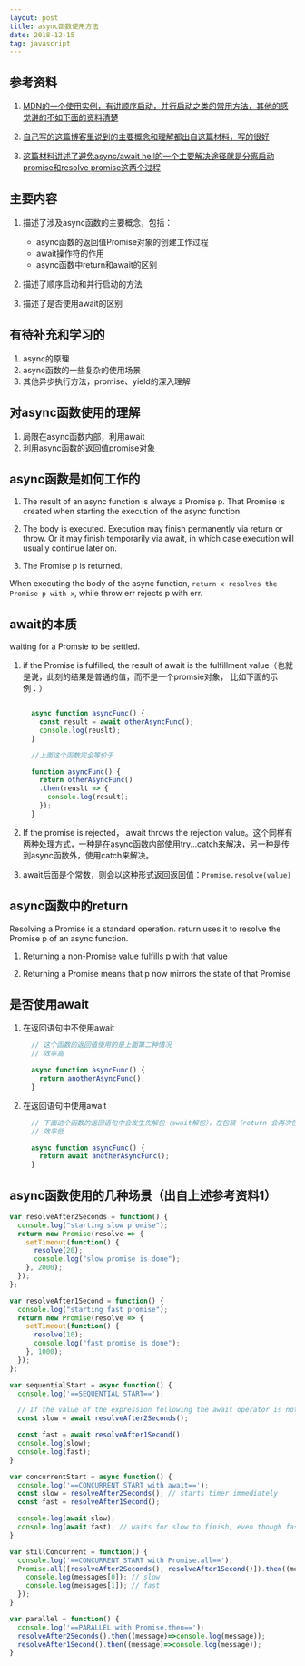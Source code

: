 ```yaml
---
layout: post
title: async函数使用方法
date: 2018-12-15
tag: javascript
---
```


## 参考资料

1. [MDN的一个使用实例，有讲顺序启动，并行启动之类的常用方法，其他的感觉讲的不如下面的资料清楚](https://developer.mozilla.org/en-US/docs/Web/JavaScript/Reference/Statements/async_function#Simple_example)

2. [自己写的这篇博客里说到的主要概念和理解都出自这篇材料，写的很好](http://exploringjs.com/es2016-es2017/ch_async-functions.html)

3. [这篇材料讲述了避免async/await hell的一个主要解决途径就是分离启动promise和resolve promise这两个过程](https://medium.freecodecamp.org/avoiding-the-async-await-hell-c77a0fb71c4c)

<!-- more -->

## 主要内容

1. 描述了涉及async函数的主要概念，包括：

    - async函数的返回值Promise对象的创建工作过程
    - await操作符的作用
    - async函数中return和await的区别

2. 描述了顺序启动和并行启动的方法
3. 描述了是否使用await的区别

## 有待补充和学习的

1. async的原理
2. async函数的一些复杂的使用场景
3. 其他异步执行方法，promise、yield的深入理解

## 对async函数使用的理解

1. 局限在async函数内部，利用await
2. 利用async函数的返回值promise对象

## async函数是如何工作的

1. The result of an async function is always a Promise p. That Promise is created when starting the execution of the async function.

2. The body is executed. Execution may finish permanently via return or throw. Or it may finish temporarily via await, in which case execution will usually continue later on.

3. The Promise p is returned.

When executing the body of the async function, `return x resolves the Promise p with x`, while throw err rejects p with err.

## await的本质

waiting for a Promsie to be settled.

1. if the Promise is fulfilled, the result of await is the fulfillment value（也就是说，此刻的结果是普通的值，而不是一个promsie对象， 比如下面的示例：）

    ```js

      async function asyncFunc() {
        const result = await otherAsyncFunc();
        console.log(reuslt);
      }

      //上面这个函数完全等价于

      function asyncFunc() {
        return otherAsyncFunc()
        .then(reuslt => {
          console.log(result);
        });
      }
    ```

2. If the promise is rejected， await throws the rejection value。这个同样有两种处理方式，一种是在async函数内部使用try...catch来解决，另一种是传到async函数外，使用catch来解决。

3. await后面是个常数，则会以这种形式返回返回值：`Promise.resolve(value)`

## async函数中的return

Resolving a Promise is a standard operation. return uses it to resolve the Promise p of an async function.

1. Returning a non-Promise value fulfills p with that value

2. Returning a Promise means that p now mirrors the state of that Promise

## 是否使用await

1. 在返回语句中不使用await

    ```js
      // 这个函数的返回值使用的是上面第二种情况
      // 效率高

      async function asyncFunc() {
        return anotherAsyncFunc();
      }
    ```
2. 在返回语句中使用await

    ```js
      // 下面这个函数的返回语句中会发生先解包（await解包），在包装（return 会再次包装成Promise.resolve的过程）
      // 效率低

      async function asyncFunc() {
        return await anotherAsyncFunc();
      }
    ```

## async函数使用的几种场景（出自上述参考资料1）

```js
var resolveAfter2Seconds = function() {
  console.log("starting slow promise");
  return new Promise(resolve => {
    setTimeout(function() {
      resolve(20);
      console.log("slow promise is done");
    }, 2000);
  });
};

var resolveAfter1Second = function() {
  console.log("starting fast promise");
  return new Promise(resolve => {
    setTimeout(function() {
      resolve(10);
      console.log("fast promise is done");
    }, 1000);
  });
};

var sequentialStart = async function() {
  console.log('==SEQUENTIAL START==');

  // If the value of the expression following the await operator is not a Promise, it's converted to a resolved Promise.
  const slow = await resolveAfter2Seconds();

  const fast = await resolveAfter1Second();
  console.log(slow);
  console.log(fast);
}

var concurrentStart = async function() {
  console.log('==CONCURRENT START with await==');
  const slow = resolveAfter2Seconds(); // starts timer immediately
  const fast = resolveAfter1Second();

  console.log(await slow);
  console.log(await fast); // waits for slow to finish, even though fast is already done!
}

var stillConcurrent = function() {
  console.log('==CONCURRENT START with Promise.all==');
  Promise.all([resolveAfter2Seconds(), resolveAfter1Second()]).then((messages) => {
    console.log(messages[0]); // slow
    console.log(messages[1]); // fast
  });
}

var parallel = function() {
  console.log('==PARALLEL with Promise.then==');
  resolveAfter2Seconds().then((message)=>console.log(message));
  resolveAfter1Second().then((message)=>console.log(message));
}
```
